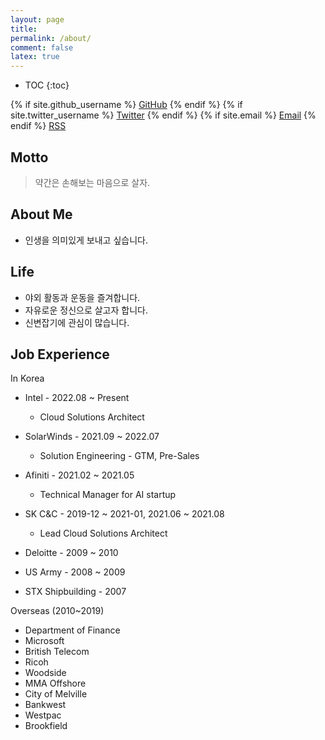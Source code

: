 ```yaml
---
layout: page
title:
permalink: /about/
comment: false
latex: true
---
```

* TOC
{:toc}

<div class="contact">
{% if site.github_username %}
        <a href="https://github.com/{{ site.github_username }}">GitHub</a>
{% endif %}
{% if site.twitter_username %}
        <a href="https://twitter.com/{{ site.twitter_username }}">Twitter</a>
{% endif %}
{% if site.email %}
        <a href="mailto:{{ site.email }}">Email</a>
{% endif %}
        <a href="{{ "/feed.xml" | prepend: site.baseurl }}">RSS</a>
</div>

## Motto

> 약간은 손해보는 마음으로 살자.


## About Me

* 인생을 의미있게 보내고 싶습니다. 


## Life

* 야외 활동과 운동을 즐겨합니다.
* 자유로운 정신으로 살고자 합니다. 
* 신변잡기에 관심이 많습니다.


## Job Experience

In Korea
- Intel - 2022.08 ~ Present
    - Cloud Solutions Architect
    
- SolarWinds - 2021.09 ~ 2022.07
    - Solution Engineering - GTM, Pre-Sales
    
- Afiniti - 2021.02 ~ 2021.05
    - Technical Manager for AI startup
    
- SK C&C - 2019-12 ~ 2021-01, 2021.06 ~ 2021.08
    - Lead Cloud Solutions Architect

- Deloitte - 2009 ~ 2010

- US Army - 2008 ~ 2009

- STX Shipbuilding - 2007

Overseas (2010~2019)
- Department of Finance
- Microsoft
- British Telecom
- Ricoh
- Woodside
- MMA Offshore
- City of Melville
- Bankwest
- Westpac
- Brookfield

